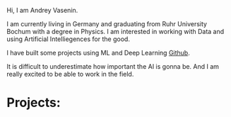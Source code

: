 Hi, I am Andrey Vasenin.

I am currently living in Germany and graduating from Ruhr University Bochum with a degree in Physics. 
I am interested in working with Data and using Artificial Intelliegences for the good. 

I have built some projects using ML and Deep Learning [Github](https://github.com/andrey-09). 

It is difficult to underestimate how important the AI is gonna be. 
And I am really excited to be able to work in the field.


# Projects:

